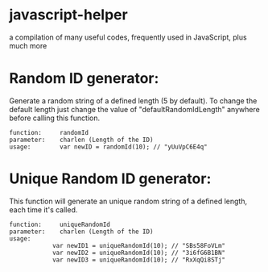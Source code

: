 # javascript-helper
a compilation of many useful codes, frequently used in JavaScript, plus much more

# Random ID generator:
Generate a random string of a defined length (5 by default). To change the default length just change the value of "defaultRandomIdLength" anywhere before calling this function.

    function:     randomId
    parameter:    charlen (Length of the ID)
    usage:        var newID = randomId(10); // "yUuVpC6E4q"

# Unique Random ID generator:
This function will generate an unique random string of a defined length, each time it's called.

    function:     uniqueRandomId
    parameter:    charlen (Length of the ID)
    usage:
                var newID1 = uniqueRandomId(10); // "SBs58FoVLm"
                var newID2 = uniqueRandomId(10); // "3i6fG6B1BN"
                var newID3 = uniqueRandomId(10); // "RxXqQi8STj"
